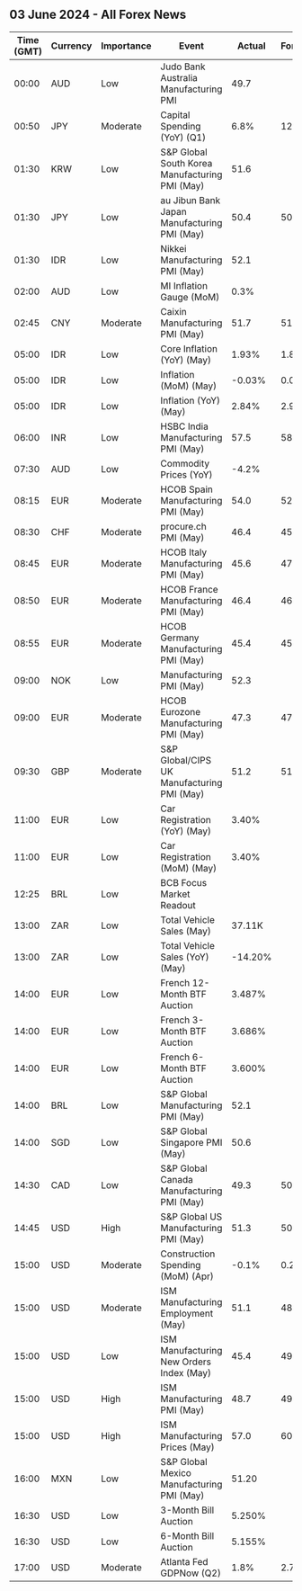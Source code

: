 ## 03 June 2024 - All Forex News

| Time (GMT) | Currency | Importance | Event | Actual | Forecast | Previous |
|------|----------|------------|-------|--------|----------|----------|
| 00:00 | AUD | Low | Judo Bank Australia Manufacturing PMI | 49.7 |  | 49.6 |
| 00:50 | JPY | Moderate | Capital Spending (YoY) (Q1) | 6.8% | 12.2% | 16.4% |
| 01:30 | KRW | Low | S&P Global South Korea Manufacturing PMI (May) | 51.6 |  | 49.4 |
| 01:30 | JPY | Low | au Jibun Bank Japan Manufacturing PMI (May) | 50.4 | 50.5 | 50.5 |
| 01:30 | IDR | Low | Nikkei Manufacturing PMI (May) | 52.1 |  | 52.9 |
| 02:00 | AUD | Low | MI Inflation Gauge (MoM) | 0.3% |  | 0.1% |
| 02:45 | CNY | Moderate | Caixin Manufacturing PMI (May) | 51.7 | 51.6 | 51.4 |
| 05:00 | IDR | Low | Core Inflation (YoY) (May) | 1.93% | 1.88% | 1.82% |
| 05:00 | IDR | Low | Inflation (MoM) (May) | -0.03% | 0.05% | 0.25% |
| 05:00 | IDR | Low | Inflation (YoY) (May) | 2.84% | 2.94% | 3.00% |
| 06:00 | INR | Low | HSBC India Manufacturing PMI (May) | 57.5 | 58.4 | 58.4 |
| 07:30 | AUD | Low | Commodity Prices (YoY) | -4.2% |  | -12.1% |
| 08:15 | EUR | Moderate | HCOB Spain Manufacturing PMI (May) | 54.0 | 52.5 | 52.2 |
| 08:30 | CHF | Moderate | procure.ch PMI (May) | 46.4 | 45.4 | 41.4 |
| 08:45 | EUR | Moderate | HCOB Italy Manufacturing PMI (May) | 45.6 | 47.9 | 47.3 |
| 08:50 | EUR | Moderate | HCOB France Manufacturing PMI (May) | 46.4 | 46.7 | 45.3 |
| 08:55 | EUR | Moderate | HCOB Germany Manufacturing PMI (May) | 45.4 | 45.4 | 42.5 |
| 09:00 | NOK | Low | Manufacturing PMI (May) | 52.3 |  | 52.6 |
| 09:00 | EUR | Moderate | HCOB Eurozone Manufacturing PMI (May) | 47.3 | 47.4 | 45.7 |
| 09:30 | GBP | Moderate | S&P Global/CIPS UK Manufacturing PMI (May) | 51.2 | 51.3 | 49.1 |
| 11:00 | EUR | Low | Car Registration (YoY) (May) | 3.40% |  | 23.10% |
| 11:00 | EUR | Low | Car Registration (MoM) (May) | 3.40% |  | -3.00% |
| 12:25 | BRL | Low | BCB Focus Market Readout |  |  |  |
| 13:00 | ZAR | Low | Total Vehicle Sales (May) | 37.11K |  | 38.06K |
| 13:00 | ZAR | Low | Total Vehicle Sales (YoY) (May) | -14.20% |  | 2.20% |
| 14:00 | EUR | Low | French 12-Month BTF Auction | 3.487% |  | 3.503% |
| 14:00 | EUR | Low | French 3-Month BTF Auction | 3.686% |  | 3.697% |
| 14:00 | EUR | Low | French 6-Month BTF Auction | 3.600% |  | 3.657% |
| 14:00 | BRL | Low | S&P Global Manufacturing PMI (May) | 52.1 |  | 55.9 |
| 14:00 | SGD | Low | S&P Global Singapore PMI (May) | 50.6 |  | 50.5 |
| 14:30 | CAD | Low | S&P Global Canada Manufacturing PMI (May) | 49.3 | 50.2 | 49.4 |
| 14:45 | USD | High | S&P Global US Manufacturing PMI (May) | 51.3 | 50.9 | 50.0 |
| 15:00 | USD | Moderate | Construction Spending (MoM) (Apr) | -0.1% | 0.2% | -0.2% |
| 15:00 | USD | Moderate | ISM Manufacturing Employment (May) | 51.1 | 48.5 | 48.6 |
| 15:00 | USD | Low | ISM Manufacturing New Orders Index (May) | 45.4 | 49.4 | 49.1 |
| 15:00 | USD | High | ISM Manufacturing PMI (May) | 48.7 | 49.8 | 49.2 |
| 15:00 | USD | High | ISM Manufacturing Prices (May) | 57.0 | 60.0 | 60.9 |
| 16:00 | MXN | Low | S&P Global Mexico Manufacturing PMI (May) | 51.20 |  | 51.00 |
| 16:30 | USD | Low | 3-Month Bill Auction | 5.250% |  | 5.255% |
| 16:30 | USD | Low | 6-Month Bill Auction | 5.155% |  | 5.170% |
| 17:00 | USD | Moderate | Atlanta Fed GDPNow (Q2) | 1.8% | 2.7% | 2.7% |
